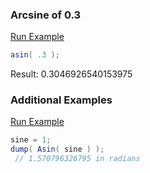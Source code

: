 ### Arcsine of 0.3



<a href="https://try.boxlang.io/?code=eJxLLM7M01DQM1bQtOYCABcvAuM%3D" target="_blank">Run Example</a>

```java
asin( .3 );

```

Result: 0.3046926540153975

### Additional Examples

<a href="https://try.boxlang.io/?code=eJwrzsxLVbBVMLTmSinNLdBQcCzOzNNQKAaJaipoWnMp6OsrGOqZmhuYW5oZG5mZW5oqZOYpFCWmZCbmFXMBAA9GEHw%3D" target="_blank">Run Example</a>

```java
sine = 1;
dump( Asin( sine ) );
 // 1.570796326795 in radians

```


